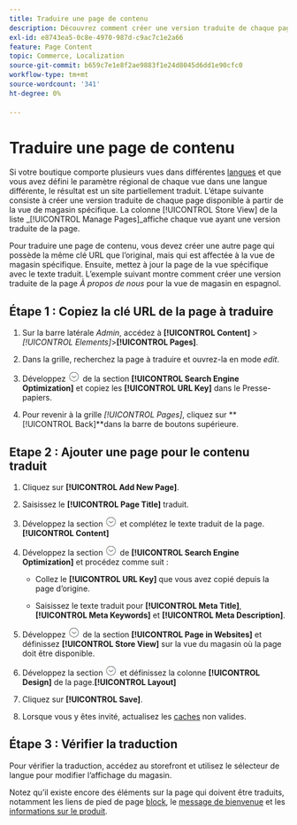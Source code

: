 ```yaml
---
title: Traduire une page de contenu
description: Découvrez comment créer une version traduite de chaque page disponible à partir de la vue de magasin spécifique.
exl-id: e8743ea5-0c8e-4970-987d-c9ac7c1e2a66
feature: Page Content
topic: Commerce, Localization
source-git-commit: b659c7e1e8f2ae9883f1e24d8045d6dd1e90cfc0
workflow-type: tm+mt
source-wordcount: '341'
ht-degree: 0%

---
```


# Traduire une page de contenu

Si votre boutique comporte plusieurs vues dans différentes [langues](../stores-purchase/store-localize.md) et que vous avez défini le paramètre régional de chaque vue dans une langue différente, le résultat est un site partiellement traduit. L’étape suivante consiste à créer une version traduite de chaque page disponible à partir de la vue de magasin spécifique. La colonne [!UICONTROL Store View] de la liste _[!UICONTROL Manage Pages]_affiche chaque vue ayant une version traduite de la page.

Pour traduire une page de contenu, vous devez créer une autre page qui possède la même clé URL que l’original, mais qui est affectée à la vue de magasin spécifique. Ensuite, mettez à jour la page de la vue spécifique avec le texte traduit. L’exemple suivant montre comment créer une version traduite de la page _À propos de nous_ pour la vue de magasin en espagnol.

## Étape 1 : Copiez la clé URL de la page à traduire

1. Sur la barre latérale _Admin_, accédez à **[!UICONTROL Content]** > _[!UICONTROL Elements]_>**[!UICONTROL Pages]**.

1. Dans la grille, recherchez la page à traduire et ouvrez-la en mode _edit_.

1. Développez ![Sélecteur d’extension](../assets/icon-display-expand.png) de la section **[!UICONTROL Search Engine Optimization]** et copiez les **[!UICONTROL URL Key]** dans le Presse-papiers.

1. Pour revenir à la grille _[!UICONTROL Pages]_, cliquez sur **[!UICONTROL Back]**dans la barre de boutons supérieure.

## Etape 2 : Ajouter une page pour le contenu traduit

1. Cliquez sur **[!UICONTROL Add New Page]**.

1. Saisissez le **[!UICONTROL Page Title]** traduit.

1. Développez la section ![Sélecteur d’extension](../assets/icon-display-expand.png) et complétez le texte traduit de la page.**[!UICONTROL Content]**

1. Développez la section ![Sélecteur d’extension](../assets/icon-display-expand.png) de **[!UICONTROL Search Engine Optimization]** et procédez comme suit :

   - Collez le **[!UICONTROL URL Key]** que vous avez copié depuis la page d’origine.

   - Saisissez le texte traduit pour **[!UICONTROL Meta Title]**, **[!UICONTROL Meta Keywords]** et **[!UICONTROL Meta Description]**.

1. Développez ![Sélecteur d’extension](../assets/icon-display-expand.png) de la section **[!UICONTROL Page in Websites]** et définissez **[!UICONTROL Store View]** sur la vue du magasin où la page doit être disponible.

1. Développez la section ![Sélecteur d’extension](../assets/icon-display-expand.png) et définissez la colonne **[!UICONTROL Design]** de la page.**[!UICONTROL Layout]**

1. Cliquez sur **[!UICONTROL Save]**.

1. Lorsque vous y êtes invité, actualisez les [caches](../systems/cache-management.md) non valides.

## Étape 3 : Vérifier la traduction

Pour vérifier la traduction, accédez au storefront et utilisez le sélecteur de langue pour modifier l’affichage du magasin.

Notez qu’il existe encore des éléments sur la page qui doivent être traduits, notamment les liens de pied de page [block](block-add.md), le [message de bienvenue](../getting-started/storefront-branding.md#change-the-welcome-message) et les [informations sur le produit](../stores-purchase/store-localize.md#localize-products).
